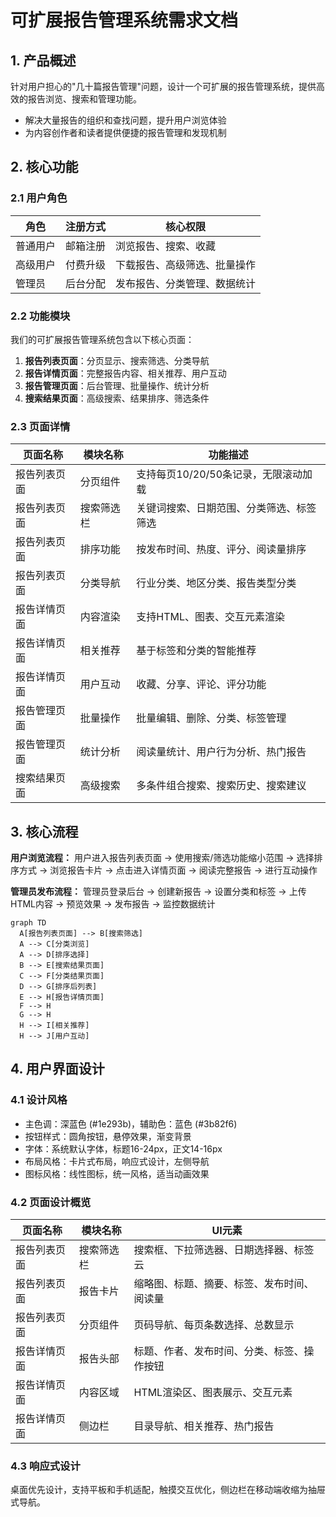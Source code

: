 # 可扩展报告管理系统需求文档

## 1. 产品概述

针对用户担心的"几十篇报告管理"问题，设计一个可扩展的报告管理系统，提供高效的报告浏览、搜索和管理功能。
- 解决大量报告的组织和查找问题，提升用户浏览体验
- 为内容创作者和读者提供便捷的报告管理和发现机制

## 2. 核心功能

### 2.1 用户角色

| 角色 | 注册方式 | 核心权限 |
|------|----------|----------|
| 普通用户 | 邮箱注册 | 浏览报告、搜索、收藏 |
| 高级用户 | 付费升级 | 下载报告、高级筛选、批量操作 |
| 管理员 | 后台分配 | 发布报告、分类管理、数据统计 |

### 2.2 功能模块

我们的可扩展报告管理系统包含以下核心页面：
1. **报告列表页面**：分页显示、搜索筛选、分类导航
2. **报告详情页面**：完整报告内容、相关推荐、用户互动
3. **报告管理页面**：后台管理、批量操作、统计分析
4. **搜索结果页面**：高级搜索、结果排序、筛选条件

### 2.3 页面详情

| 页面名称 | 模块名称 | 功能描述 |
|----------|----------|----------|
| 报告列表页面 | 分页组件 | 支持每页10/20/50条记录，无限滚动加载 |
| 报告列表页面 | 搜索筛选栏 | 关键词搜索、日期范围、分类筛选、标签筛选 |
| 报告列表页面 | 排序功能 | 按发布时间、热度、评分、阅读量排序 |
| 报告列表页面 | 分类导航 | 行业分类、地区分类、报告类型分类 |
| 报告详情页面 | 内容渲染 | 支持HTML、图表、交互元素渲染 |
| 报告详情页面 | 相关推荐 | 基于标签和分类的智能推荐 |
| 报告详情页面 | 用户互动 | 收藏、分享、评论、评分功能 |
| 报告管理页面 | 批量操作 | 批量编辑、删除、分类、标签管理 |
| 报告管理页面 | 统计分析 | 阅读量统计、用户行为分析、热门报告 |
| 搜索结果页面 | 高级搜索 | 多条件组合搜索、搜索历史、搜索建议 |

## 3. 核心流程

**用户浏览流程：**
用户进入报告列表页面 → 使用搜索/筛选功能缩小范围 → 选择排序方式 → 浏览报告卡片 → 点击进入详情页面 → 阅读完整报告 → 进行互动操作

**管理员发布流程：**
管理员登录后台 → 创建新报告 → 设置分类和标签 → 上传HTML内容 → 预览效果 → 发布报告 → 监控数据统计

```mermaid
graph TD
  A[报告列表页面] --> B[搜索筛选]
  A --> C[分类浏览]
  A --> D[排序选择]
  B --> E[搜索结果页面]
  C --> F[分类结果页面]
  D --> G[排序后列表]
  E --> H[报告详情页面]
  F --> H
  G --> H
  H --> I[相关推荐]
  H --> J[用户互动]
```

## 4. 用户界面设计

### 4.1 设计风格
- 主色调：深蓝色 (#1e293b)，辅助色：蓝色 (#3b82f6)
- 按钮样式：圆角按钮，悬停效果，渐变背景
- 字体：系统默认字体，标题16-24px，正文14-16px
- 布局风格：卡片式布局，响应式设计，左侧导航
- 图标风格：线性图标，统一风格，适当动画效果

### 4.2 页面设计概览

| 页面名称 | 模块名称 | UI元素 |
|----------|----------|--------|
| 报告列表页面 | 搜索筛选栏 | 搜索框、下拉筛选器、日期选择器、标签云 |
| 报告列表页面 | 报告卡片 | 缩略图、标题、摘要、标签、发布时间、阅读量 |
| 报告列表页面 | 分页组件 | 页码导航、每页条数选择、总数显示 |
| 报告详情页面 | 报告头部 | 标题、作者、发布时间、分类、标签、操作按钮 |
| 报告详情页面 | 内容区域 | HTML渲染区、图表展示、交互元素 |
| 报告详情页面 | 侧边栏 | 目录导航、相关推荐、热门报告 |

### 4.3 响应式设计
桌面优先设计，支持平板和手机适配，触摸交互优化，侧边栏在移动端收缩为抽屉式导航。